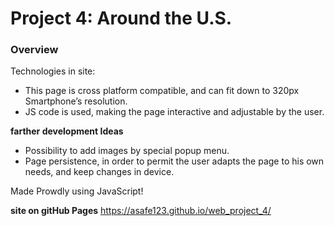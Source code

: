 # Project 4: Around the U.S.

### Overview

Technologies in site:

- This page is cross platform compatible, and can fit down to 320px Smartphone’s resolution.
- JS code is used, making the page interactive and adjustable by the user.

**farther development Ideas**

- Possibility to add images by special popup menu.
- Page persistence, in order to permit the user adapts the page to his own needs, and keep changes in device.

Made Prowdly using JavaScript!

**site on gitHub Pages**
https://asafe123.github.io/web_project_4/
